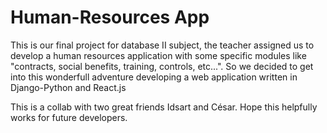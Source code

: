 # Human-Resources App

This is our final project for database II subject, the teacher assigned us to develop a human resources application with some specific
modules like "contracts, social benefits, training, controls, etc...". So we decided to get into this wonderfull adventure developing a
web application written in Django-Python and React.js

This is a collab with two great friends Idsart and César. Hope this helpfully works for future developers.
